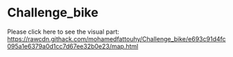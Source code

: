 # Challenge_bike

Please click here to see the visual part: https://rawcdn.githack.com/mohamedfattouhy/Challenge_bike/e693c91d4fc095a1e6379a0d1cc7d67ee32b0e23/map.html

